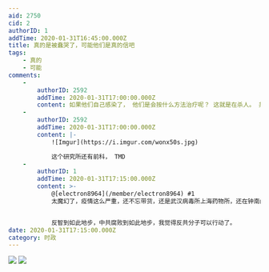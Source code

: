 ```yaml
---
aid: 2750
cid: 2
authorID: 1
addTime: 2020-01-31T16:45:00.000Z
title: 真的是被蠢哭了，可能他们是真的信吧
tags:
    - 真的
    - 可能
comments:
    -
        authorID: 2592
        addTime: 2020-01-31T17:00:00.000Z
        content: 如果他们自己感染了， 他们是会按什么方法治疗呢？ 这就是在杀人。 共产党就是真他妈的厉害，杀人不见血，还让别人感恩戴德
    -
        authorID: 2592
        addTime: 2020-01-31T17:00:00.000Z
        content: |-
            ![Imgur](https://i.imgur.com/wonx50s.jpg)

            这个研究所还有前科， TMD
    -
        authorID: 1
        addTime: 2020-01-31T17:15:00.000Z
        content: >-
            @[electron8964](/member/electron8964) #1
            太魔幻了，疫情这么严重，还不忘带货，还是武汉病毒所上海药物所，还在钟南山院士的会上一本正经地宣告。


            反智到如此地步，中共腐败到如此地步，我觉得反共分子可以行动了。
date: 2020-01-31T17:15:00.000Z
category: 时政
---
```


![](https://i.loli.net/2020/02/01/NEKUMRbiucPxnBj.jpg) ![](https://i.loli.net/2020/02/01/F5RbzqihlSKj3s6.jpg)
